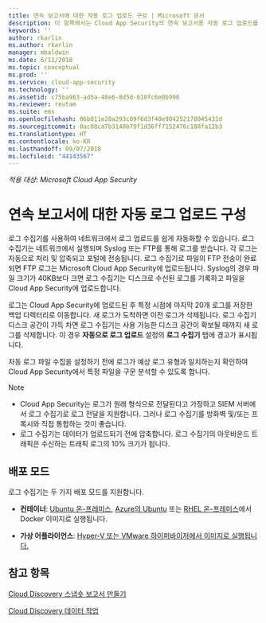 ```yaml
---
title: 연속 보고서에 대한 자동 로그 업로드 구성 | Microsoft 문서
description: 이 항목에서는 Cloud App Security의 연속 보고서용 자동 로그 업로드를 구성하는 프로세스에 대해 설명합니다.
keywords: ''
author: rkarlin
ms.author: rkarlin
manager: mbaldwin
ms.date: 6/11/2018
ms.topic: conceptual
ms.prod: ''
ms.service: cloud-app-security
ms.technology: ''
ms.assetid: c75ba963-ad5a-48e6-8d5d-610fc6e0b990
ms.reviewer: reutam
ms.suite: ems
ms.openlocfilehash: 06b011e28a293c09f6d3f40e904252178045431d
ms.sourcegitcommit: 0ac08ca7b3140b79f1d36ff7152476c188fa12b3
ms.translationtype: HT
ms.contentlocale: ko-KR
ms.lasthandoff: 09/07/2018
ms.locfileid: "44143567"
---
```

*적용 대상: Microsoft Cloud App Security*


# <a name="configure-automatic-log-upload-for-continuous-reports"></a>연속 보고서에 대한 자동 로그 업로드 구성


로그 수집기를 사용하여 네트워크에서 로그 업로드를 쉽게 자동화할 수 있습니다. 로그 수집기는 네트워크에서 실행되며 Syslog 또는 FTP를 통해 로그를 받습니다. 각 로그는 자동으로 처리 및 압축되고 포털에 전송됩니다. 로그 수집기로 파일의 FTP 전송이 완료되면 FTP 로그는 Microsoft Cloud App Security에 업로드됩니다.  Syslog의 경우 파일 크기가 40KB보다 크면 로그 수집기는 디스크로 수신된 로그를 기록하고 파일을 Cloud App Security에 업로드합니다.

로그는 Cloud App Security에 업로드된 후 특정 시점에 마지막 20개 로그를 저장한 백업 디렉터리로 이동합니다. 새 로그가 도착하면 이전 로그가 삭제됩니다. 로그 수집기 디스크 공간이 가득 차면 로그 수집기는 사용 가능한 디스크 공간이 확보될 때까지 새 로그를 삭제합니다. 이 경우 **자동으로 로그 업로드** 설정의 **로그 수집기** 탭에 경고가 표시됩니다.

자동 로그 파일 수집을 설정하기 전에 로그가 예상 로그 유형과 일치하는지 확인하여 Cloud App Security에서 특정 파일을 구문 분석할 수 있도록 합니다.

> [!NOTE]
>-  Cloud App Security는 로그가 원래 형식으로 전달된다고 가정하고 SIEM 서버에서 로그 수집기로 로그 전달을 지원합니다. 그러나 로그 수집기를 방화벽 및/또는 프록시와 직접 통합하는 것이 좋습니다.
>- 로그 수집기는 데이터가 업로드되기 전에 압축합니다. 로그 수집기의 아웃바운드 트래픽은 수신하는 트래픽 로그의 10% 크기가 됩니다. 

## <a name="deployment-modes"></a>배포 모드

로그 수집기는 두 가지 배포 모드를 지원합니다.

-   **컨테이너**: [Ubuntu 온-프레미스](discovery-docker-ubuntu.md), [Azure의 Ubuntu](discovery-docker-ubuntu-azure.md) 또는 [RHEL 온-프레미스](discovery-docker-ubuntu.md)에서 Docker 이미지로 실행됩니다. 

-   **가상 어플라이언스**: [Hyper-V 또는 VMware 하이퍼바이저에서 이미지로 실행됩니다.](configure-automatic-log-upload-for-continuous-reports.md)




## <a name="see-also"></a>참고 항목
 
[Cloud Discovery 스냅숏 보고서 만들기](create-snapshot-cloud-discovery-reports.md)

[Cloud Discovery 데이터 작업](working-with-cloud-discovery-data.md)

